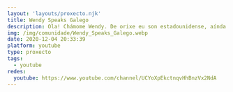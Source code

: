 ```yaml
---
layout: 'layouts/proxecto.njk'
title: Wendy Speaks Galego
description: Ola! Chámome Wendy. De orixe eu son estadounidense, aínda que agora vivo en Portugal. Encántame aprender linguas, e neste momento estou enfocando en galego. Creei esta canle para practicar galego e para coñecer galegofalantes.
img: /img/comunidade/Wendy_Speaks_Galego.webp
date: 2020-12-04 20:33:39
platform: youtube
type: proxecto
tags:
  - youtube
redes:
  youtube: https://www.youtube.com/channel/UCYoXpEkctnqvHhBnzVx2NdA
---
```

